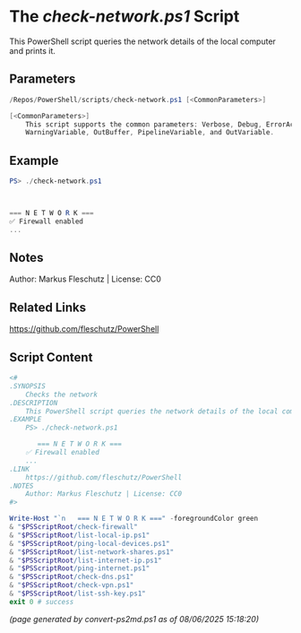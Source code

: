The *check-network.ps1* Script
===========================

This PowerShell script queries the network details of the local computer and prints it.

Parameters
----------
```powershell
/Repos/PowerShell/scripts/check-network.ps1 [<CommonParameters>]

[<CommonParameters>]
    This script supports the common parameters: Verbose, Debug, ErrorAction, ErrorVariable, WarningAction, 
    WarningVariable, OutBuffer, PipelineVariable, and OutVariable.
```

Example
-------
```powershell
PS> ./check-network.ps1



=== N E T W O R K ===
✅ Firewall enabled
...

```

Notes
-----
Author: Markus Fleschutz | License: CC0

Related Links
-------------
https://github.com/fleschutz/PowerShell

Script Content
--------------
```powershell
<#
.SYNOPSIS
	Checks the network
.DESCRIPTION
	This PowerShell script queries the network details of the local computer and prints it.
.EXAMPLE
	PS> ./check-network.ps1

	   === N E T W O R K ===
	✅ Firewall enabled
	...
.LINK
	https://github.com/fleschutz/PowerShell
.NOTES
	Author: Markus Fleschutz | License: CC0
#>

Write-Host "`n   === N E T W O R K ===" -foregroundColor green
& "$PSScriptRoot/check-firewall"
& "$PSScriptRoot/list-local-ip.ps1"
& "$PSScriptRoot/ping-local-devices.ps1"
& "$PSScriptRoot/list-network-shares.ps1"
& "$PSScriptRoot/list-internet-ip.ps1"
& "$PSScriptRoot/ping-internet.ps1"
& "$PSScriptRoot/check-dns.ps1"
& "$PSScriptRoot/check-vpn.ps1"
& "$PSScriptRoot/list-ssh-key.ps1"
exit 0 # success
```

*(page generated by convert-ps2md.ps1 as of 08/06/2025 15:18:20)*
